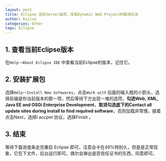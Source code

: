 ```yaml
---
layout: post
title: Eclipse 没有Server选项，没有Dynamic Web Project的解决办法
author: Kujisa
categories: Other
tags: Eclipse
---
```


## 1. 查看当前Eclipse版本
在`Help`--`About Eclipse IDE` 中查看当前Eclipse的版本，记住它。

## 2. 安装扩展包
选择`Help`--`Install New Sofewares`，点击`Work with` 后面的输入框的小箭头，选择前缀是你当前版本的那一项，然后等待下方出现一堆的选项，**勾选Web, XML, Java EE and OSGi Enterprise Development**，**取消勾选底下的Contact all update sites during install to find required software**，否则加载非常慢，接着点击Next，选择I accpet 协议，选择Finish 。

## 3. 结束
等待下载进度条走完重启 Eclipse 即可，注意会卡在49%特别久，但是是正常现象，它在下文件，后台运行即可。偶尔会弹出是否信任证书的东西，同意即可。